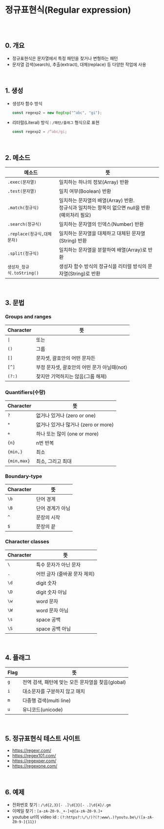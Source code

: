 # 정규표현식(Regular expression)

<br/><br/>

## 0. 개요
- 정규표현식은 문자열에서 특정 패턴을 찾거나 변형하는 패턴
- 문자열 검색(search), 추출(extract), 대체(replace) 등 다양한 작업에 사용


<br/>

## 1. 생성
- 생성자 함수 방식
    ```javascript
    const regexp2 = new RegExp("^abc", "gi");
    ```

- 리터럴(Literal) 방식 : `/패턴/플래그` 형식으로 표현
    ```javascript
    const regexp2 = /^abc/gi;
    ```
<br/>

## 2. 메소드
| 메소드                     | 뜻                                     |
| ------------------------| -------------------------------------- |
| `.exec(문자열)`           | 일치하는 하나의 정보(Array) 반환 |
| `.test(문자열)`           | 일치 여부(Boolean) 반환|
| `.match(정규식)`          | 일치하는 문자열의 배열(Array) 반환. <br/>정규식과 일치하는 항목이 없으면 null을 반환(예외처리 필요)|
| `.search(정규식)`         | 일치하는 문자열의 인덱스(Number) 반환|
| `.replace(정규식,대체문자)` | 일치하는 문자열을 대체하고 대체된 문자열(String) 반환 |
| `.split(정규식)`          | 일치하는 문자열을 분할하여 배열(Array)로 반환 |
| `생성자_정규식.toString()`  | 생성자 함수 방식의 정규식을 리터럴 방식의 문자열(String)로 반환 |

<br/>

## 3. 문법
### Groups and ranges

| Character | 뜻                                     |
| --------- | -------------------------------------- |
| `\|`      | 또는                                   |
| `()`      | 그룹                                   |
| `[]`      | 문자셋, 괄호안의 어떤 문자든                 |
| `[^]`     | 부정 문자셋, 괄호안의 어떤 문가 아닐때(not)    |
| `(?:)`    | 찾지만 기억하지는 않음(그룹 해제)             |

### Quantifiers(수량)

| Character   | 뜻                                  |
| ----------- | ----------------------------------- |
| `?`         | 없거나 있거나 (zero or one)         |
| `*`         | 없거나 있거나 많거나 (zero or more) |
| `+`         | 하나 또는 많이 (one or more)        |
| `{n}`       | n번 반복                            |
| `{min,}`    | 최소                                |
| `{min,max}` | 최소, 그리고 최대                   |

### Boundary-type

| Character | 뜻               |
| --------- | ---------------- |
| `\b`      | 단어 경계        |
| `\B`      | 단어 경계가 아님 |
| `^`       | 문장의 시작      |
| `$`       | 문장의 끝        |

### Character classes

| Character | 뜻                           |
| --------- | ---------------------------- |
| `\`       | 특수 문자가 아닌 문자        |
| `.`       | 어떤 글자 (줄바꿈 문자 제외) |
| `\d`      | digit 숫자                   |
| `\D`      | digit 숫자 아님              |
| `\w`      | word 문자                    |
| `\W`      | word 문자 아님               |
| `\s`      | space 공백                   |
| `\S`      | space 공백 아님              |

<br/>

## 4. 플래그
| Flag      | 뜻               |
| --------- | ---------------- |
| `g`       | 전역 검색, 패턴에 맞는 모든 문자열을 찾음(global) |
| `i`       | 대소문자를 구분하지 않고 매치 |
| `m`       | 다중행 검색(multi line) |
| `u`       | 유니코드(unicode) |

<br/>

## 5. 정규표현식 테스트 사이트
- https://regexr.com/
- https://regex101.com/
- https://regexper.com/
- https://regexone.com/

<br/>

## 6. 예제
- 전화번호 찾기 : `/\d{2,3}[- .]\d{3}[- .]\d{4}/.gm`
- 이메일 찾기 : `[a-zA-Z0-9._+-]+@[a-zA-Z0-9.]+`
- youtube url의 video id : `(?:https?:\/\/)?(?:www\.)?youtu.be\/([a-zA-Z0-9-]{11})`